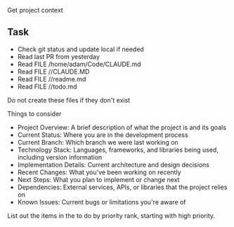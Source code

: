 Get project context

## Task
- Check git status and update local if needed
- Read last PR from yesterday
- Read FILE /home/adam/Code/CLAUDE.md
- Read FILE /<project>/CLAUDE.MD
- Read FILE /<project>/readme.md
- Read FILE /<project>/todo.md

Do not create these files if they don't exist

Things to consider
- Project Overview: A brief description of what the project is and its goals
- Current Status: Where you are in the development process
- Current Branch: Which branch we were last working on
- Technology Stack: Languages, frameworks, and libraries being used, including version information
- Implementation Details: Current   architecture and design decisions
- Recent Changes: What you've been working on recently
- Next Steps: What you plan to implement or change next
- Dependencies: External services, APIs, or libraries that the project relies on
- Known Issues: Current bugs or limitations you're aware of

List out the items in the to do by priority rank, starting with high priority.
